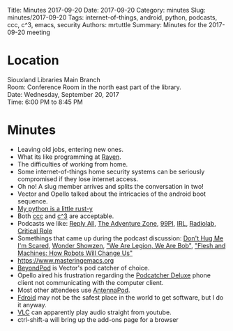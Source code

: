 Title: Minutes 2017-09-20
Date: 2017-09-20
Category: minutes
Slug: minutes/2017-09-20
Tags: internet-of-things, android, python, podcasts, ccc, c^3, emacs, security
Authors: mrtuttle
Summary: Minutes for the 2017-09-20 meeting

Location
========

Siouxland Libraries Main Branch  
Room: Conference Room in the north east part of the library.  
Date: Wednesday, September 20, 2017  
Time: 6:00 PM to 8:45 PM

Minutes
=======

*  Leaving old jobs, entering new ones.
*  What its like programming at [Raven](http://ravenind.com/).
*  The difficulties of working from home.
*  Some internet-of-things home security systems can be seriously compromised if they lose internet access.
*  Oh no!  A slug member arrives and splits the conversation in two!
*  Vector and Opello talked about the intricacies of the android boot sequence.
*  [My python is a little rust-y](https://www.youtube.com/watch?v=3CwJ0MH-4MA)
*  Both [ccc](https://www.ccc.de/en/) and [c^3](https://tickets.events.ccc.de/34c3/) are acceptable.
*  Podcasts we like: [Reply All](https://gimletmedia.com/reply-all/), [The Adventure Zone](http://www.maximumfun.org/shows/adventure-zone), [99PI](https://99percentinvisible.org/), [IRL](https://irlpodcast.org/), [Radiolab](http://www.radiolab.org/),  [Critical Role](http://geekandsundry.com/shows/critical-role/)
*  Somethings that came up during the podcast discussion: [Don't Hug Me I'm Scared](http://beckyandjoes.com/dont-hug-me-im-scared/), [Wonder Showzen](https://en.wikipedia.org/wiki/Wonder_Showzen), ["We Are Legion, We Are Bob"](https://en.wikipedia.org/wiki/We_Are_Legion_(We_Are_Bob)), ["Flesh and Machines: How Robots Will Change Us"](https://www.amazon.com/Flesh-Machines-Robots-Will-Change/dp/037572527X)
*  <https://www.masteringemacs.org>
*  [BeyondPod](http://www.beyondpod.mobi/android/index.htm) is Vector's pod catcher of choice.
*  Opello aired his frustration regarding the [Podcatcher Deluxe](http://www.podcatcher-deluxe.com/) phone client not communicating with the computer client.
*  Most other attendees use [AntennaPod](http://www.podcatcher-deluxe.com/).
*  [Fdroid](https://f-droid.org/) may not be the safest place in the world to get software, but I do it anyway.
*  [VLC](http://www.videolan.org/vlc/) can apparently play audio straight from youtube.
*  ctrl-shift-a will bring up the add-ons page for a browser
